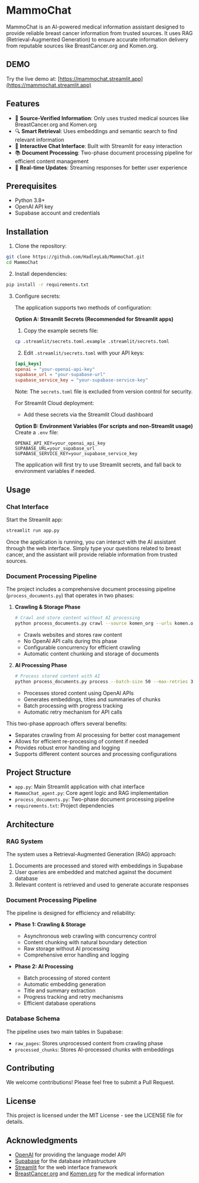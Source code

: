 # MammoChat

MammoChat is an AI-powered medical information assistant designed to provide reliable breast cancer information from trusted sources. It uses RAG (Retrieval-Augmented Generation) to ensure accurate information delivery from reputable sources like BreastCancer.org and Komen.org.

## DEMO

Try the live demo at: [https://mammochat.streamlit.app](https://mammochat.streamlit.app)

## Features

- 🎯 **Source-Verified Information**: Only uses trusted medical sources like BreastCancer.org and Komen.org
- 🔍 **Smart Retrieval**: Uses embeddings and semantic search to find relevant information
- 💬 **Interactive Chat Interface**: Built with Streamlit for easy interaction
- 📚 **Document Processing**: Two-phase document processing pipeline for efficient content management
- 🔄 **Real-time Updates**: Streaming responses for better user experience

## Prerequisites

- Python 3.8+
- OpenAI API key
- Supabase account and credentials

## Installation

1. Clone the repository:
```bash
git clone https://github.com/HadleyLab/MammoChat.git
cd MammoChat
```

2. Install dependencies:
```bash
pip install -r requirements.txt
```

3. Configure secrets:

   The application supports two methods of configuration:

   **Option A: Streamlit Secrets (Recommended for Streamlit apps)**
   1. Copy the example secrets file:
   ```bash
   cp .streamlit/secrets.toml.example .streamlit/secrets.toml
   ```
   2. Edit `.streamlit/secrets.toml` with your API keys:
   ```toml
   [api_keys]
   openai = "your-openai-api-key"
   supabase_url = "your-supabase-url"
   supabase_service_key = "your-supabase-service-key"
   ```
   Note: The `secrets.toml` file is excluded from version control for security.

   For Streamlit Cloud deployment:
   - Add these secrets via the Streamlit Cloud dashboard

   **Option B: Environment Variables (For scripts and non-Streamlit usage)**
   Create a `.env` file:
   ```env
   OPENAI_API_KEY=your_openai_api_key
   SUPABASE_URL=your_supabase_url
   SUPABASE_SERVICE_KEY=your_supabase_service_key
   ```

   The application will first try to use Streamlit secrets, and fall back to environment variables if needed.

## Usage

### Chat Interface
Start the Streamlit app:
```bash
streamlit run app.py
```

Once the application is running, you can interact with the AI assistant through the web interface. Simply type your questions related to breast cancer, and the assistant will provide reliable information from trusted sources.

### Document Processing Pipeline

The project includes a comprehensive document processing pipeline (`process_documents.py`) that operates in two phases:

1. **Crawling & Storage Phase**
   ```bash
   # Crawl and store content without AI processing
   python process_documents.py crawl --source komen_org --urls komen.org --max-concurrent 5
   ```
   - Crawls websites and stores raw content
   - No OpenAI API calls during this phase
   - Configurable concurrency for efficient crawling
   - Automatic content chunking and storage of documents

2. **AI Processing Phase**
   ```bash
   # Process stored content with AI
   python process_documents.py process --batch-size 50 --max-retries 3
   ```
   - Processes stored content using OpenAI APIs
   - Generates embeddings, titles and summaries of chunks
   - Batch processing with progress tracking
   - Automatic retry mechanism for API calls

This two-phase approach offers several benefits:
- Separates crawling from AI processing for better cost management
- Allows for efficient re-processing of content if needed
- Provides robust error handling and logging
- Supports different content sources and processing configurations

## Project Structure

- `app.py`: Main Streamlit application with chat interface
- `MammoChat_agent.py`: Core agent logic and RAG implementation
- `process_documents.py`: Two-phase document processing pipeline
- `requirements.txt`: Project dependencies

## Architecture

### RAG System
The system uses a Retrieval-Augmented Generation (RAG) approach:
1. Documents are processed and stored with embeddings in Supabase
2. User queries are embedded and matched against the document database
3. Relevant content is retrieved and used to generate accurate responses

### Document Processing Pipeline
The pipeline is designed for efficiency and reliability:
- **Phase 1: Crawling & Storage**
  - Asynchronous web crawling with concurrency control
  - Content chunking with natural boundary detection
  - Raw storage without AI processing
  - Comprehensive error handling and logging

- **Phase 2: AI Processing**
  - Batch processing of stored content
  - Automatic embedding generation
  - Title and summary extraction
  - Progress tracking and retry mechanisms
  - Efficient database operations

### Database Schema
The pipeline uses two main tables in Supabase:
- `raw_pages`: Stores unprocessed content from crawling phase
- `processed_chunks`: Stores AI-processed chunks with embeddings

## Contributing

We welcome contributions! Please feel free to submit a Pull Request.

## License

This project is licensed under the MIT License - see the LICENSE file for details.

## Acknowledgments

- [OpenAI](https://openai.com/) for providing the language model API
- [Supabase](https://supabase.com/) for the database infrastructure
- [Streamlit](https://streamlit.io/) for the web interface framework
- [BreastCancer.org](https://www.breastcancer.org) and [Komen.org](https://www.komen.org) for the medical information

